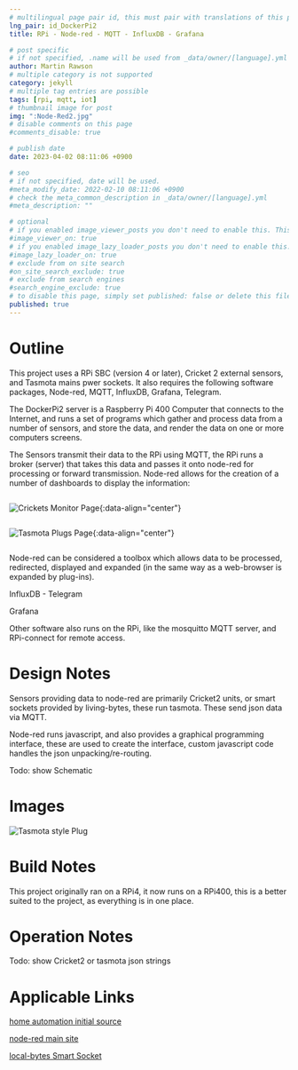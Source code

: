 ```yaml
---
# multilingual page pair id, this must pair with translations of this page. (This name must be unique)
lng_pair: id_DockerPi2
title: RPi - Node-red - MQTT - InfluxDB - Grafana

# post specific
# if not specified, .name will be used from _data/owner/[language].yml
author: Martin Rawson
# multiple category is not supported
category: jekyll
# multiple tag entries are possible
tags: [rpi, mqtt, iot]
# thumbnail image for post
img: ":Node-Red2.jpg"
# disable comments on this page
#comments_disable: true

# publish date
date: 2023-04-02 08:11:06 +0900

# seo
# if not specified, date will be used.
#meta_modify_date: 2022-02-10 08:11:06 +0900
# check the meta_common_description in _data/owner/[language].yml
#meta_description: ""

# optional
# if you enabled image_viewer_posts you don't need to enable this. This is only if image_viewer_posts = false
#image_viewer_on: true
# if you enabled image_lazy_loader_posts you don't need to enable this. This is only if image_lazy_loader_posts = false
#image_lazy_loader_on: true
# exclude from on site search
#on_site_search_exclude: true
# exclude from search engines
#search_engine_exclude: true
# to disable this page, simply set published: false or delete this file
published: true
---
```


# Outline

<!-- outline-start -->

This project uses a RPi SBC (version 4 or later), Cricket 2 external sensors, and Tasmota mains pwer sockets.
It also requires the following software packages, Node-red, MQTT, InfluxDB, Grafana, Telegram.

The DockerPi2 server is a Raspberry Pi 400 Computer that connects to the Internet, and runs a set of programs which gather and process data from a number of sensors, and store the data, and render the data on one or more computers screens.

The Sensors transmit their data to the RPi using MQTT, the RPi runs a broker (server) that takes this data and passes it onto node-red for processing or forward transmission. Node-red allows for the creation of a number of dashboards to display the information:
```

```

![Crickets Monitor Page](:Node-Red1.jpg){:data-align="center"}
```

```


![Tasmota Plugs Page](:Node-Red2.jpg){:data-align="center"}
```

```

Node-red can be considered a toolbox which allows data to be processed, redirected, displayed and expanded (in the same way as a web-browser is expanded by plug-ins).

InfluxDB - Telegram

Grafana

Other software also runs on the RPi, like the mosquitto MQTT server, and RPi-connect for remote access.

<!-- outline-end -->

# Design Notes

Sensors providing data to node-red are primarily Cricket2 units, or smart sockets provided by living-bytes, these run
tasmota. These send json data via MQTT.

Node-red runs javascript, and also provides a graphical programming interface, these are used to create the interface,
custom javascript code handles the json unpacking/re-routing.

Todo: show Schematic

# Images

![Tasmota style Plug](:TASMOTA-WIFI-SmartSocket.png)

# Build Notes

This project originally ran on a RPi4, it now runs on a RPi400, this is a better suited to the project, as everything is in one place.

# Operation Notes

Todo: show Cricket2 or tasmota json strings

# Applicable Links

[home automation initial source](https://www.youtube.com/watch?v=a6mjt8tWUws)

[node-red main site](https://nodered.org/)

[local-bytes Smart Socket](https://www.mylocalbytes.com/products/smart-plug-pm)

